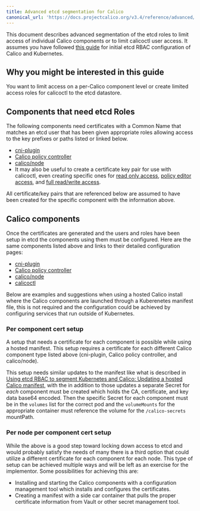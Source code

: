 ```yaml
---
title: Advanced etcd segmentation for Calico
canonical_url: 'https://docs.projectcalico.org/v3.4/reference/advanced/etcd-rbac/kubernetes-advanced'
---
```


This document describes advanced segmentation of the etcd roles to limit
access of individual Calico components or to limit calicoctl user access.
It assumes you have followed [this guide](kubernetes) for initial etcd
RBAC configuration of Calico and Kubernetes.

## Why you might be interested in this guide

You want to limit access on a per-Calico component level or create limited
access roles for calicoctl to the etcd datastore.

## Components that need etcd Roles

The following components need certificates with a Common Name that matches an
etcd user that has been given appropriate roles allowing access to the key
prefixes or paths listed or linked below.
- [cni-plugin](calico-etcdv2-paths#cni-plugin)
- [Calico policy controller](calico-etcdv2-paths#calicokube-policy-controller)
- [calico/node](calico-etcdv2-paths#caliconode)
- It may also be useful to create a certificate key pair for use with
  calicoctl, even creating specific ones for
  [read only access](calico-etcdv2-paths#calicoctl-read-only-access),
  [policy editor access](calico-etcdv2-paths#calicoctl-policy-editor-access),
  and [full read/write access](calico-etcdv2-paths#calicoctl-full-readwrite-access).

All certificate/key pairs that are referenced below are assumed to have been
created for the specific component with the information above.

## Calico components

Once the certificates are generated and the users and roles have been setup
in etcd the components using them must be configured.  Here are the same
components listed above and links to their detailed configuration pages:
- [cni-plugin]({{site.baseurl}}/{{page.version}}/reference/cni-plugin/configuration)
- [Calico policy controller]({{site.baseurl}}/{{page.version}}/reference/policy-controller/configuration)
- [calico/node]({{site.baseurl}}/{{page.version}}/reference/node/configuration)
- [calicoctl]({{site.baseurl}}/{{page.version}}/reference/calicoctl/setup/etcdv2)

Below are examples and suggestions when using a hosted Calico install where
the Calico components are launched through a Kuberenetes manifest file, this
is not required and the configuration could be achieved by configuring services
that run outside of Kubernetes.

### Per component cert setup

A setup that needs a certificate for each component is possible while using a
hosted manifest.  This setup requires a certificate for each different Calico
component type listed above (cni-plugin, Calico policy controller, and
calico/node).

This setup needs similar updates to the manifest like what is described in
[Using etcd RBAC to segment Kubernetes and Calico: Updating a hosted Calico manifest](kubernetes#updating-a-hosted-Calico-manifest),
with the in addition to those updates a separate Secret for *each* component
must be created which holds the CA, certificate, and key data base64 encoded.
Then the specific Secret for each component must be in the `volumes` list
for the correct pod and the `volumeMounts` for the appropriate container must
reference the volume for the `/calico-secrets` mountPath.

### Per node per component cert setup

While the above is a good step toward locking down access to etcd and would
probably satisfy the needs of many there is a third option that could
utilize a different certificate for each component for each node.  This type
of setup can be achieved multiple ways and will be left as an exercise for
the implementor.  Some possibilities for achieving this are:
- Installing and starting the Calico components with a configuration management
  tool which installs and configures the certificates.
- Creating a manifest with a side car container that pulls the proper
  certificate information from Vault or other secret management tool.
